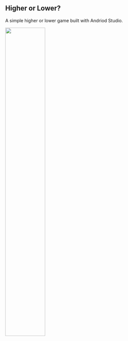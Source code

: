 ## Higher or Lower?

A simple higher or lower game built with Andriod Studio.

<img src="https://github.com/david-div/android-higher-or-lower/blob/master/higher-or-lower.gif" width="50%" height="50%">
